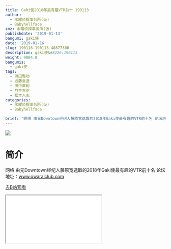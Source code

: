 ```yaml
---
title: Gaki使2018年最有趣VTR前十 190113
author:
  - 水曜侦探事务所(仮)
  - Babyhellface
zmz: 水曜侦探事务所(仮)
publishdate: '2019-01-13'
bangumi: gaki使
date: '2019-01-16'
slug: 190116-190113-40877306
description: gaki使&#8226;190113
weight: 9884.0
bangumis:
  - gaki使
tags:
  - 浜田雅功
  - 远藤章造
  - 田中直树
  - 月亭方正
  - 松本人志
categories:
  - 水曜侦探事务所(仮)
  - Babyhellface

brief: "网络 由元Downtown经纪人藤原宽选取的2018年Gaki使最有趣的VTR前十名 论坛地址：www.owaraiclub.com"
---
```

![](https://i.imgur.com/GuqkDhF.jpg)
# 简介  
网络
由元Downtown经纪人藤原宽选取的2018年Gaki使最有趣的VTR前十名
论坛地址：www.owaraiclub.com  

[去B站观看](https://www.bilibili.com/video/av40877306/)
<div class ="resp-container"><iframe class="testiframe" src="//player.bilibili.com/player.html?aid=40877306"", scrolling="no", allowfullscreen="true" > </iframe></div> 
